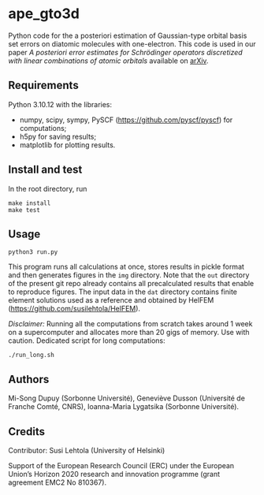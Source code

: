 # ape_gto3d

Python code for the a posteriori estimation of Gaussian-type orbital basis set errors on diatomic molecules with one-electron. This code is used in our paper _A posteriori error estimates for Schrödinger operators discretized with linear combinations of atomic orbitals_ available on [arXiv](pending).

## Requirements

Python 3.10.12 with the libraries:
- numpy, scipy, sympy, PySCF (https://github.com/pyscf/pyscf) for computations;
- h5py for saving results;
- matplotlib for plotting results.

## Install and test

In the root directory, run
```
make install
make test
```

## Usage

```
python3 run.py
```

This program runs all calculations at once, stores results in pickle format and then generates figures in the `img` directory. Note that the `out` directory of the present git repo already contains all precalculated results that enable to reproduce figures. The input data in the `dat` directory contains finite element solutions used as a reference and obtained by HelFEM (https://github.com/susilehtola/HelFEM). 

_Disclaimer:_ Running all the computations from scratch takes around 1 week on a supercomputer and allocates more than 20 gigs of memory. Use with caution. Dedicated script for long computations:

```
./run_long.sh
```

## Authors

Mi-Song Dupuy (Sorbonne Université), Geneviève Dusson (Université de Franche Comté, CNRS), Ioanna-Maria Lygatsika (Sorbonne Université).

## Credits

Contributor: Susi Lehtola (University of Helsinki)

Support of the European Research Council (ERC) under the European Union’s Horizon 2020 research and innovation programme (grant agreement EMC2 No 810367).


